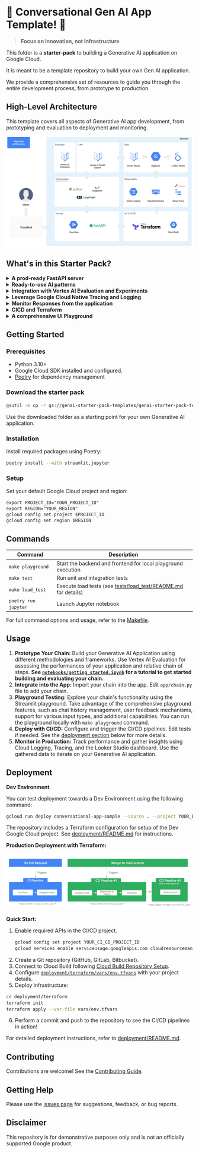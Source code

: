 # 🚀 Conversational Gen AI App Template! 🚀
>**Focus on Innovation, not Infrastructure**

This folder is a **starter-pack** to building a Generative AI application on Google Cloud. 

It is meant to be a template repository to build your own Gen AI application.

We provide a comprehensive set of resources to guide you through the entire development process, from prototype to production.

## High-Level Architecture

This template covers all aspects of Generative AI app development, from prototyping and evaluation to deployment and monitoring.

![High Level Architecture](images/high_level_architecture.png "Architecture")

## What's in this Starter Pack?

<details>
<summary><b>A prod-ready FastAPI server</b></summary>

| Description                                                                                                                                          | Visualization |
|------------------------------------------------------------------------------------------------------------------------------------------------------|---------------|
| The template includes a production-ready FastAPI server with real-time chat interface, event streaming, auto-generated docs. Designed for scalability and easy integration with monitoring tools. | ![FastAPI docs](images/fastapi_docs.png) 
![FastAPI docs](images/code.png) |

</details>

<details>
<summary><b>Ready-to-use AI patterns</b></summary>

| Description                                                                                                                                          | Visualization |
|------------------------------------------------------------------------------------------------------------------------------------------------------|---------------|
| Start with a variety of common patterns: this repository offers examples including a basic conversational chain, a production-ready RAG (Retrieval-Augmented Generation) chain developed with python, and a LangGraph agent implementation. Use them in the application by changing one line of code. See the [README](app/README.md) for more details. | ![patterns available](images/patterns_available.png) |

</details>

<details>
<summary><b>Integration with Vertex AI Evaluation and Experiments</b></summary>

| Description | Visualization |
|-------------|---------------|
| The repository showcases how to evaluate Generative AI applications using tools like Vertex AI rapid eval SDK and Vertex AI Experiments. | ![Vertex AI Rapid Eval](images/vertex_ai_rapid_eval.png) |

</details>


<details>
<summary><b>Leverage Google Cloud Native Tracing and Logging</b></summary>

| Description | Visualization |
|-------------|---------------|
| Seamlessly integrate with OpenTelemetry, Cloud Trace, Cloud Logging and BigQuery for comprehensive data collection. | ![Tracing Preview](images/tracing_preview.png) |

</details>


<details>

<summary><b>Monitor Responses from the application</b></summary>

| Description | Visualization |
|-------------|---------------|
| Monitor your Generative AI Application's performance. We provide a Looker Studio [dashboard](https://lookerstudio.google.com/u/0/reporting/fa742264-4b4b-4c56-81e6-a667dd0f853f) to monitor application conversation statistics and user feedback. | ![Dashboard1](images/dashboard_1.png) |
| We can also drill down to individual conversations and view the messages exchanged | ![Dashboard2](images/dashboard_2.png) |

</details>

<details>
<summary><b>CICD and Terraform </b></summary>

| Description | Visualization |
|-------------|---------------|
| Streamline your deployments with Cloud Build. Enhance reliability through automated testing. The starter pack includes implementation of unit, integration and load tests and a set of terraform resources for you to setup your own Google Cloud project in a matter of minutes. | ![cicd](images/cicd.png) |

</details>

<details>
<summary><b>A comprehensive UI Playground</b></summary>

| Description | Visualization |
|-------------|---------------|
| Experiment with your Generative AI Application in a feature-rich playground, including chat curation, user feedback collection, multimodal input, and more! | ![Streamlit View](images/streamlit_view.png) |

</details>


## Getting Started

### Prerequisites

- Python 3.10+
- Google Cloud SDK installed and configured.
- [Poetry](https://python-poetry.org/docs/#installation) for dependency management

### Download the starter pack

```bash
gsutil -m cp -r gs://genai-starter-pack-templates/genai-starter-pack-template .
```
Use the downloaded folder as a starting point for your own Generative AI application.


### Installation

Install required packages using Poetry:

```bash
poetry install --with streamlit,jupyter
```

### Setup
Set your default Google Cloud project and region:

```commandline
export PROJECT_ID="YOUR_PROJECT_ID"
export REGION="YOUR_REGION"
gcloud config set project $PROJECT_ID
gcloud config set region $REGION
```

## Commands

| Command | Description |
|---------|-------------|
| `make playground` | Start the backend and frontend for local playground execution |
| `make test` | Run unit and integration tests |
| `make load_test` | Execute load tests (see [tests/load_test/README.md](tests/load_test/README.md) for details) |
| `poetry run jupyter` | Launch Jupyter notebook |

For full command options and usage, refer to the [Makefile](Makefile).

## Usage

1. **Prototype Your Chain:** Build your Generative AI Application using different methodologies and frameworks. Use Vertex AI Evaluation for assessing the performances of your application and relative chain of steps. **See [`notebooks/getting_started.ipynb`](notebooks/getting_started.ipynb) for a tutorial to get started building and evaluating your chain.**
2. **Integrate into the App:** Import your chain into the app. Edit `app/chain.py` file to add your chain.
3. **Playground Testing:** Explore your chain's functionality using the Streamlit playground. Take advantage of the comprehensive playground features, such as chat history management, user feedback mechanisms, support for various input types, and additional capabilities. You can run the playground locally with `make playground` command. 
4. **Deploy with CI/CD:** Configure and trigger the CI/CD pipelines. Edit tests if needed. See the [deployment section](#deployment) below for more details.
5. **Monitor in Production:** Track performance and gather insights using Cloud Logging, Tracing, and the Looker Studio dashboard. Use the gathered data to iterate on your Generative AI application.


## Deployment

**Dev Environment**

You can test deployment towards a Dev Environment using the following command:
```bash
gcloud run deploy conversational-app-sample --source . --project YOUR_DEV_PROJECT_ID
```

The repository includes a Terraform configuration for setup of the Dev Google Cloud project.
See [deployment/README.md](deployment/README.md) for instructions.


**Production Deployment with Terraform:**

![Deployment Workflow](images/deployment_workflow.png)

**Quick Start:**
1. Enable required APIs in the CI/CD project. 
   ```bash
   gcloud config set project YOUR_CI_CD_PROJECT_ID
   gcloud services enable serviceusage.googleapis.com cloudresourcemanager.googleapis.com cloudbuild.googleapis.com secretmanager.googleapis.com
   ```
2. Create a Git repository (GitHub, GitLab, Bitbucket).
3. Connect to Cloud Build following [Cloud Build Repository Setup](https://cloud.google.com/build/docs/repositories#whats_next).
4. Configure [`deployment/terraform/vars/env.tfvars`](deployment/terraform/vars/env.tfvars) with your project details.
5. Deploy infrastructure:

```bash
cd deployment/terraform
terraform init
terraform apply --var-file vars/env.tfvars
```
6. Perform a commit and push to the repository to see the CI/CD pipelines in action!

For detailed deployment instructions, refer to [deployment/README.md](deployment/README.md).


## Contributing

Contributions are welcome! See the [Contributing Guide](CONTRIBUTING.md).

## Getting Help

Please use the [issues page](https://github.com/your-repo/genai-starter-pack/issues) for suggestions, feedback, or bug reports.

## Disclaimer

This repository is for demonstrative purposes only and is not an officially supported Google product. 